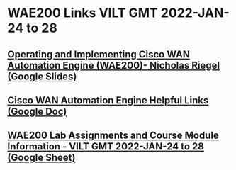 # WAE200 Links VILT GMT 2022-JAN-24 to 28

## [Operating and Implementing Cisco WAN Automation Engine (WAE200)- Nicholas Riegel (Google Slides)](https://docs.google.com/presentation/d/1S4oc58X4ekuwark5kAM2_jiZmXrZDnj80bBjWRgArRM/edit?usp=sharing)

## [Cisco WAN Automation Engine Helpful Links (Google Doc)](https://docs.google.com/document/d/1Beg7sYtlGiNNzTVD11VJFXlPYnfCcX9fRO5dZwvX4xQ/edit?usp=sharing)

## [WAE200 Lab Assignments and Course Module Information - VILT GMT 2022-JAN-24 to 28 (Google Sheet)](https://docs.google.com/spreadsheets/d/1ugcTpmZKNz52yb8DyGz7cw3C-yFY87SEFCS16MvBn9g/edit?usp=sharing)
